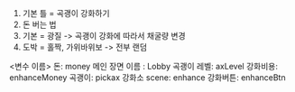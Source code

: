 1. 기본 틀 = 곡괭이 강화하기
2. 돈 버는 법
  1. 기본 = 광질 -> 곡괭이 강화에 따라서 채굴량 변경
  2. 도박 = 홀짝, 가위바위보 -> 전부 랜덤

<변수 이름>
 돈: money
 메인 장면 이름 : Lobby
 곡괭이 레벨: axLevel
 강화비용: enhanceMoney
 곡괭이: pickax
 강화소 scene: enhance
 강화버튼: enhanceBtn
